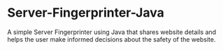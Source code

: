 # Server-Fingerprinter-Java
A simple Server Fingerprinter using Java that shares website details and helps the user make informed decisions about the safety of the website. 
